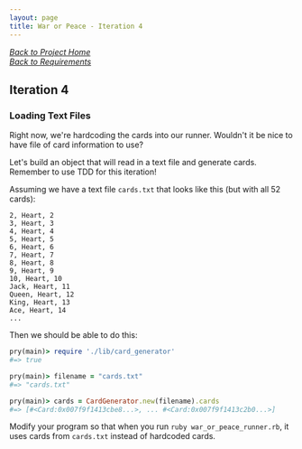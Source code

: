 ```yaml
---
layout: page
title: War or Peace - Iteration 4
---
```


_[Back to Project Home](./index)_  
_[Back to Requirements](./requirements)_

## Iteration 4

### Loading Text Files

Right now, we're hardcoding the cards into our runner. Wouldn't it be nice to have file of card information to use?

Let's build an object that will read in a text file and generate cards. Remember to use TDD for this iteration!

Assuming we have a text file `cards.txt` that looks like this (but with all 52 cards):

```
2, Heart, 2
3, Heart, 3
4, Heart, 4
5, Heart, 5
6, Heart, 6
7, Heart, 7
8, Heart, 8
9, Heart, 9
10, Heart, 10
Jack, Heart, 11
Queen, Heart, 12
King, Heart, 13
Ace, Heart, 14
...
```

Then we should be able to do this:

```ruby
pry(main)> require './lib/card_generator'
#=> true

pry(main)> filename = "cards.txt"
#=> "cards.txt"

pry(main)> cards = CardGenerator.new(filename).cards
#=> [#<Card:0x007f9f1413cbe8...>, ... #<Card:0x007f9f1413c2b0...>]
```

Modify your program so that when you run `ruby war_or_peace_runner.rb`, it uses cards from `cards.txt` instead of hardcoded cards.
